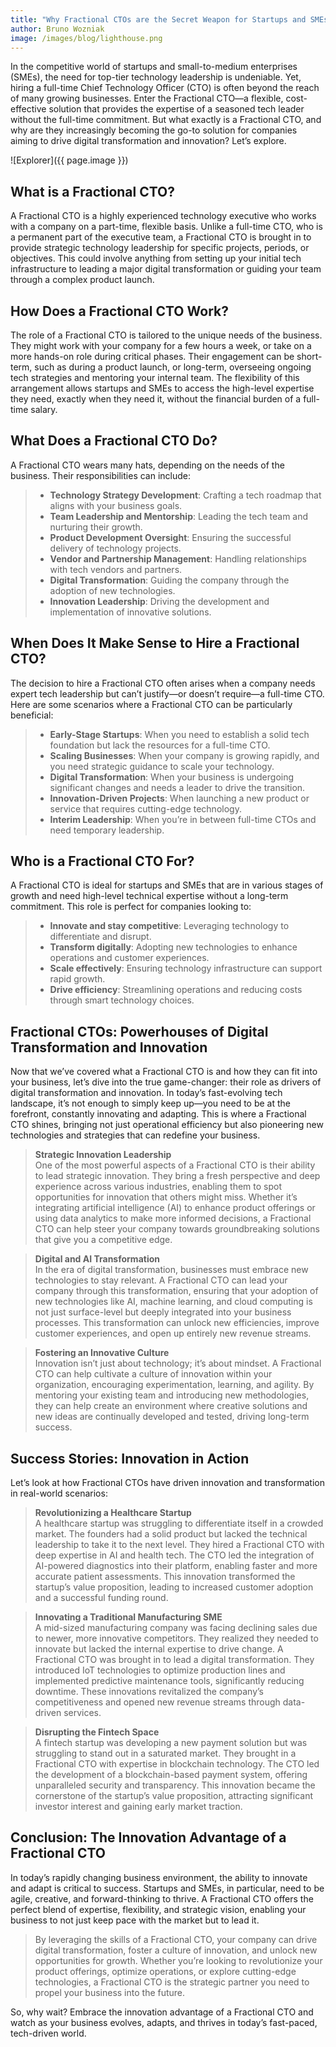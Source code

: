 ```yaml
---
title: "Why Fractional CTOs are the Secret Weapon for Startups and SMEs"
author: Bruno Wozniak
image: /images/blog/lighthouse.png
---
```


In the competitive world of startups and small-to-medium enterprises (SMEs), the need for top-tier technology leadership is undeniable. Yet, hiring a full-time Chief Technology Officer (CTO) is often beyond the reach of many growing businesses. Enter the Fractional CTO—a flexible, cost-effective solution that provides the expertise of a seasoned tech leader without the full-time commitment. But what exactly is a Fractional CTO, and why are they increasingly becoming the go-to solution for companies aiming to drive digital transformation and innovation? Let’s explore.

![Explorer]({{ page.image }})

<!--more-->

## What is a Fractional CTO?

A Fractional CTO is a highly experienced technology executive who works with a company on a part-time, flexible basis. Unlike a full-time CTO, who is a permanent part of the executive team, a Fractional CTO is brought in to provide strategic technology leadership for specific projects, periods, or objectives. This could involve anything from setting up your initial tech infrastructure to leading a major digital transformation or guiding your team through a complex product launch.

## How Does a Fractional CTO Work?

The role of a Fractional CTO is tailored to the unique needs of the business. They might work with your company for a few hours a week, or take on a more hands-on role during critical phases. Their engagement can be short-term, such as during a product launch, or long-term, overseeing ongoing tech strategies and mentoring your internal team. The flexibility of this arrangement allows startups and SMEs to access the high-level expertise they need, exactly when they need it, without the financial burden of a full-time salary.

## What Does a Fractional CTO Do?

A Fractional CTO wears many hats, depending on the needs of the business. Their responsibilities can include:

> - **Technology Strategy Development**: Crafting a tech roadmap that aligns with your business goals.
> - **Team Leadership and Mentorship**: Leading the tech team and nurturing their growth.
> - **Product Development Oversight**: Ensuring the successful delivery of technology projects.
> - **Vendor and Partnership Management**: Handling relationships with tech vendors and partners.
> - **Digital Transformation**: Guiding the company through the adoption of new technologies.
> - **Innovation Leadership**: Driving the development and implementation of innovative solutions.

## When Does It Make Sense to Hire a Fractional CTO?

The decision to hire a Fractional CTO often arises when a company needs expert tech leadership but can’t justify—or doesn’t require—a full-time CTO. Here are some scenarios where a Fractional CTO can be particularly beneficial:

> - **Early-Stage Startups**: When you need to establish a solid tech foundation but lack the resources for a full-time CTO.
> - **Scaling Businesses**: When your company is growing rapidly, and you need strategic guidance to scale your technology.
> - **Digital Transformation**: When your business is undergoing significant changes and needs a leader to drive the transition.
> - **Innovation-Driven Projects**: When launching a new product or service that requires cutting-edge technology.
> - **Interim Leadership**: When you’re in between full-time CTOs and need temporary leadership.

## Who is a Fractional CTO For?

A Fractional CTO is ideal for startups and SMEs that are in various stages of growth and need high-level technical expertise without a long-term commitment. This role is perfect for companies looking to:

> - **Innovate and stay competitive**: Leveraging technology to differentiate and disrupt.
> - **Transform digitally**: Adopting new technologies to enhance operations and customer experiences.
> - **Scale effectively**: Ensuring technology infrastructure can support rapid growth.
> - **Drive efficiency**: Streamlining operations and reducing costs through smart technology choices.

## Fractional CTOs: Powerhouses of Digital Transformation and Innovation

Now that we’ve covered what a Fractional CTO is and how they can fit into your business, let’s dive into the true game-changer: their role as drivers of digital transformation and innovation. In today’s fast-evolving tech landscape, it’s not enough to simply keep up—you need to be at the forefront, constantly innovating and adapting. This is where a Fractional CTO shines, bringing not just operational efficiency but also pioneering new technologies and strategies that can redefine your business.

> **Strategic Innovation Leadership**\
> One of the most powerful aspects of a Fractional CTO is their ability to lead strategic innovation. They bring a fresh perspective and deep experience across various industries, enabling them to spot opportunities for innovation that others might miss. Whether it’s integrating artificial intelligence (AI) to enhance product offerings or using data analytics to make more informed decisions, a Fractional CTO can help steer your company towards groundbreaking solutions that give you a competitive edge.

> **Digital and AI Transformation**\
> In the era of digital transformation, businesses must embrace new technologies to stay relevant. A Fractional CTO can lead your company through this transformation, ensuring that your adoption of new technologies like AI, machine learning, and cloud computing is not just surface-level but deeply integrated into your business processes. This transformation can unlock new efficiencies, improve customer experiences, and open up entirely new revenue streams.

> **Fostering an Innovative Culture**\
> Innovation isn’t just about technology; it’s about mindset. A Fractional CTO can help cultivate a culture of innovation within your organization, encouraging experimentation, learning, and agility. By mentoring your existing team and introducing new methodologies, they can help create an environment where creative solutions and new ideas are continually developed and tested, driving long-term success.

## Success Stories: Innovation in Action

Let’s look at how Fractional CTOs have driven innovation and transformation in real-world scenarios:

> **Revolutionizing a Healthcare Startup**\
> A healthcare startup was struggling to differentiate itself in a crowded market. The founders had a solid product but lacked the technical leadership to take it to the next level. They hired a Fractional CTO with deep expertise in AI and health tech. The CTO led the integration of AI-powered diagnostics into their platform, enabling faster and more accurate patient assessments. This innovation transformed the startup’s value proposition, leading to increased customer adoption and a successful funding round.

> **Innovating a Traditional Manufacturing SME**\
> A mid-sized manufacturing company was facing declining sales due to newer, more innovative competitors. They realized they needed to innovate but lacked the internal expertise to drive change. A Fractional CTO was brought in to lead a digital transformation. They introduced IoT technologies to optimize production lines and implemented predictive maintenance tools, significantly reducing downtime. These innovations revitalized the company’s competitiveness and opened new revenue streams through data-driven services.

> **Disrupting the Fintech Space**\
> A fintech startup was developing a new payment solution but was struggling to stand out in a saturated market. They brought in a Fractional CTO with expertise in blockchain technology. The CTO led the development of a blockchain-based payment system, offering unparalleled security and transparency. This innovation became the cornerstone of the startup’s value proposition, attracting significant investor interest and gaining early market traction.

## Conclusion: The Innovation Advantage of a Fractional CTO

In today’s rapidly changing business environment, the ability to innovate and adapt is critical to success. Startups and SMEs, in particular, need to be agile, creative, and forward-thinking to thrive. A Fractional CTO offers the perfect blend of expertise, flexibility, and strategic vision, enabling your business to not just keep pace with the market but to lead it.

> By leveraging the skills of a Fractional CTO, your company can drive digital transformation, foster a culture of innovation, and unlock new opportunities for growth. Whether you’re looking to revolutionize your product offerings, optimize operations, or explore cutting-edge technologies, a Fractional CTO is the strategic partner you need to propel your business into the future.

So, why wait? Embrace the innovation advantage of a Fractional CTO and watch as your business evolves, adapts, and thrives in today’s fast-paced, tech-driven world.
